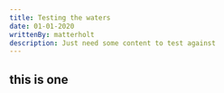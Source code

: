 ```yaml
---
title: Testing the waters
date: 01-01-2020
writtenBy: matterholt
description: Just need some content to test against
---
```


## this is one
